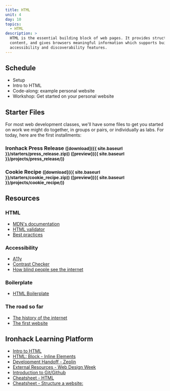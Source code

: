 ```yaml
---
title: HTML
unit: 4
day: 10
topics:
  - HTML
description: >
  HTML is the essential building block of web pages. It provides structure to
  content, and gives browsers meaningful information which supports built-in
  accessibility and discoverability features.
---
```


Schedule
--------

- Setup
- Intro to HTML
- Code-along: example personal website
- Workshop: Get started on your personal website


## Starter Files

For most web development classes, we'll have some files to get you started on work we might do together, in groups or pairs, or individually as labs. For today, here are the first installments:

### Ironhack Press Release <small>([download]({{ site.baseurl }}/starters/press_release.zip)) ([preview]({{ site.baseurl }}/projects/press_release/))</small>

### Cookie Recipe <small>([download]({{ site.baseurl }}/starters/cookie_recipe.zip)) ([preview]({{ site.baseurl }}/projects/cookie_recipe/))</small>



Resources
---------

### HTML

- [MDN's documentation](https://developer.mozilla.org/en-US/docs/Web/HTML)
- [HTML validator](https://validator.w3.org)
- [Best practices](https://www.themelocation.com/best-html5-practices/)


### Accessibility

- [A11y](https://a11yproject.com/)
- [Contrast Checker](https://contrastchecker.com/)
- [How blind people see the internet](https://gizmodo.com/5620079/giz-explains-how-blind-people-see-the-internet)


### Boilerplate

- [HTML Boilerplate](https://github.com/raphamontenegro/uxui-codeweek/blob/master/boiler-plates/index.html)


### The road so far

- [The history of the internet](https://sciencenode.org/feature/a-brief-history-of-the-internet-2018.php)
- [The first website](http://info.cern.ch/)



Ironhack Learning Platform
--------------------------

- [Intro to HTML](http://learn.ironhack.com/#/learning_unit/7121)
- [HTML: Block - Inline Elements](http://learn.ironhack.com/#/learning_unit/7122)
- [Development Handoff - Zeplin](http://learn.ironhack.com/#/learning_unit/7104)
- [External Resources - Web Design Week](http://learn.ironhack.com/#/learning_unit/7119)
- [Introduction to Git/Github](http://learn.ironhack.com/#/learning_unit/1495)
- [Cheatsheet - HTML](http://learn.ironhack.com/#/learning_unit/7124)
- [Cheatsheet - Structure a website:](http://learn.ironhack.com/#/learning_unit/7125)
